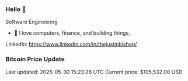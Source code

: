 ### Hello 🤙  

Software Engineering

- 🔭 I love computers, finance, and building things.
  
LinkedIn: https://www.linkedin.com/in/thejustinbishop/  
















































































































































































































































































































































































































































































































































### Bitcoin Price Update
Last updated: 2025-05-30 15:23:26 UTC
Current price: $105,532.00 USD
